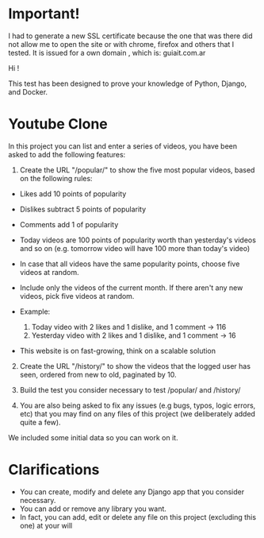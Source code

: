 # Important!
I had to generate a new SSL certificate because the one that was there did not allow me to open the site or with chrome, firefox and others that I tested. It is issued for a own domain , which is: guiait.com.ar

Hi !

This test has been designed to prove your knowledge of Python, Django, and Docker.

# Youtube Clone

In this project you can list and enter a series of videos, you have been asked to add the following features:

1. Create the URL "/popular/" to show the five most popular videos, based on the following rules:
 - Likes add 10 points of popularity
 - Dislikes subtract 5 points of popularity
 - Comments add 1   of popularity
 - Today videos are 100 points of popularity worth than yesterday's videos and so on (e.g. tomorrow video will have 100 more than today's video)
 - In case that all videos have the same popularity points, choose five videos at random.
 - Include only the videos of the current month. If there aren't any new videos, pick five videos at random.
 - Example:
    1. Today video with 2 likes and 1 dislike, and 1 comment -> 116
    2. Yesterday video with 2 likes and 1 dislike, and 1 comment -> 16

 - This website is on fast-growing, think on a scalable solution

2. Create the URL "/history/" to show the videos that the logged user has seen, ordered from new to old, paginated by 10.

3. Build the test you consider necessary to test /popular/ and /history/

4. You are also being asked to fix any issues (e.g bugs, typos, logic errors, etc) that you may find on any files of this project (we deliberately added quite a few).

We included some initial data so you can work on it.

# Clarifications

* You can create, modify and delete any Django app that you consider necessary.
* You can add or remove any library you want.
* In fact, you can add, edit or delete any file on this project (excluding this one) at your will
